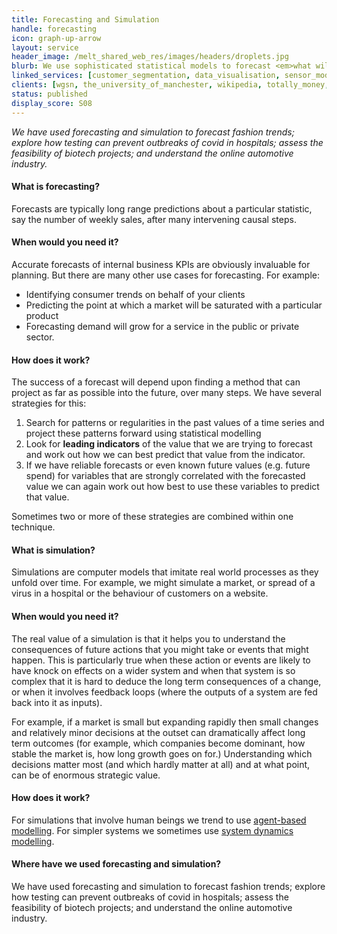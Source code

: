 ```yaml
---
title: Forecasting and Simulation
handle: forecasting
icon: graph-up-arrow
layout: service
header_image: /melt_shared_web_res/images/headers/droplets.jpg
blurb: We use sophisticated statistical models to forecast <em>what will happen</em> to your business in the future and detailed simulations to understand <em>what might happen</em> if changes are made.
linked_services: [customer_segmentation, data_visualisation, sensor_modelling]
clients: [wgsn, the_university_of_manchester, wikipedia, totally_money, elvie, essense, annalect, the_trussell_trust]
status: published
display_score: S08
---
```


*We have used forecasting and simulation to forecast fashion trends; explore how testing can prevent outbreaks of covid in hospitals; assess the feasibility of biotech projects; and understand the online automotive industry.*

#### What is forecasting?

Forecasts are typically long range predictions about a particular statistic, say the number of weekly sales, after many intervening causal steps.

#### When would you need it?

Accurate forecasts of internal business KPIs are obviously invaluable for planning. But there are many other use cases for forecasting. For example:

- Identifying consumer trends on behalf of your clients
- Predicting the point at which a market will be saturated with a particular product
- Forecasting demand will grow for a service in the public or private sector.

#### How does it work?

The success of a forecast will depend upon finding a method that can project as far as possible into the future, over many steps. We have several strategies for this:

1.  Search for patterns or regularities in the past values of a time series and project these patterns forward using statistical modelling
2.  Look for **leading indicators** of the value that we are trying to forecast and work out how we can best predict that value from the indicator.
3.  If we have reliable forecasts or even known future values (e.g. future spend) for variables that are strongly correlated with the forecasted value we can again work out how best to use these variables to predict that value.

Sometimes two or more of these strategies are combined within one technique. 

#### What is simulation?

Simulations are computer models that imitate real world processes as they unfold over time. For example, we might simulate a market, or spread of a virus in a hospital or the behaviour of customers on a website.

#### When would you need it?

The real value of a simulation is that it helps you to understand the consequences of future actions that you might take or events that might happen. This is particularly true when these action or events are likely to have knock on effects on a wider system and when that system is so complex that it is hard to deduce the long term consequences of a change, or when it involves feedback loops (where the outputs of a system are fed back into it as inputs).

For example, if a market is small but expanding rapidly then small changes and relatively minor decisions at the outset can dramatically affect long term outcomes (for example, which companies become dominant, how stable the market is, how long growth goes on for.) Understanding which decisions matter most (and which hardly matter at all) and at what point, can be of enormous strategic value.

#### How does it work?

For simulations that involve human beings we trend  to use [agent-based modelling](https://en.wikipedia.org/wiki/Agent-based_model). For simpler systems we sometimes use [system dynamics modelling](https://en.wikipedia.org/wiki/System_dynamics).


#### Where have we used forecasting and simulation?

We have used forecasting and simulation to forecast fashion trends; explore how testing can prevent outbreaks of covid in hospitals; assess the feasibility of biotech projects; and understand the online automotive industry.